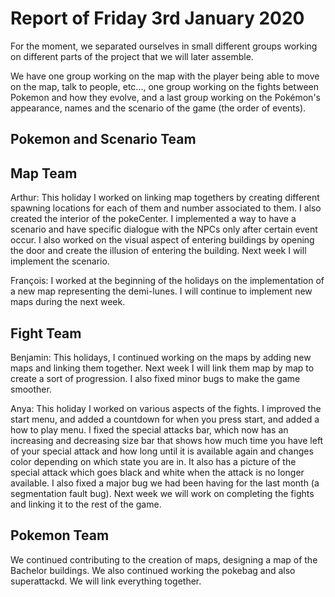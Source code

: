 #  Report of Friday 3rd January 2020

For the moment, we separated ourselves in small different groups working on different parts of the project that we will later assemble.

We have one group working on the map with the player being able to move on the map, talk to people, etc..., one group working on the fights between Pokemon and how they evolve, and a last group working on the Pokémon's appearance, names and the scenario of the game (the order of events).


## Pokemon and Scenario Team



## Map Team
Arthur: This holiday I worked on linking map togethers by creating different spawning locations for each of them and number associated to them. I also created the interior of the pokeCenter. I implemented a way to have a scenario and have specific dialogue with the NPCs only after certain event occur. I also worked on the visual aspect of entering buildings by opening the door and create the illusion of entering the building. Next week I will implement the scenario.


François: I worked at the beginning of the holidays on the implementation of a new map representing the demi-lunes. I will continue to implement new maps during the next week.

## Fight Team

Benjamin: This holidays, I continued working on the maps by adding new maps and linking them together. Next week I will link them map by map to create a sort of progression. I also fixed minor bugs to make the game smoother.

Anya: This holiday I worked on various aspects of the fights. I improved the start menu, and added a countdown for when you press start, and added a how to play menu. I fixed the special attacks bar, which now has an increasing and decreasing size bar that shows how much time you have left of your special attack and how long until it is available again and changes color depending on which state you are in. It also has a picture of the special attack which goes black and white when the attack is no longer available. I also fixed a major bug we had been having for the last month (a segmentation fault bug). Next week we will work on completing the fights and linking it to the rest of the game. 

## Pokemon Team

We continued contributing to the creation of maps, designing a map of the Bachelor buildings.
We also continued working the pokebag and also superattackd. We will link everything together.
